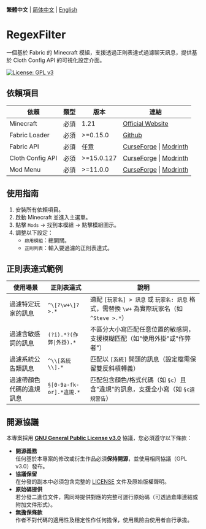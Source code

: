 **繁體中文** | [简体中文](./README.md) | [English](./README_EN.md)

# RegexFilter
一個基於 Fabric 的 Minecraft 模組，支援透過正則表達式過濾聊天訊息，提供基於 Cloth Config API 的可視化設定介面。

[![License: GPL v3](https://img.shields.io/badge/License-GPLv3-blue.svg)](https://www.gnu.org/licenses/gpl-3.0)

## 依賴項目

| 依賴               | 類型  | 版本         | 連結                                                                                                                               |
| ---------------- | --- | ---------- | -------------------------------------------------------------------------------------------------------------------------------- |
| Minecraft        | 必須  | 1.21       | [Official Website](https://www.minecraft.net/)                                                                                   |
| Fabric Loader    | 必須  | >=0.15.0   | [Github](https://github.com/FabricMC/fabric-loader)                                                                              |
| Fabric API       | 必須  | 任意         | [CurseForge](https://www.curseforge.com/minecraft/mc-mods/fabric-api) &#124; [Modrinth](https://modrinth.com/mod/fabric-api)     |
| Cloth Config API | 必須  | >=15.0.127 | [CurseForge](https://www.curseforge.com/minecraft/mc-mods/cloth-config) &#124; [Modrinth](https://modrinth.com/mod/cloth-config) |
| Mod Menu         | 必須  | >=11.0.0   | [CurseForge](https://www.curseforge.com/minecraft/mc-mods/modmenu) &#124; [Modrinth](https://modrinth.com/mod/modmenu)           |

## 使用指南
1. 安裝所有依賴項目。
2. 啟動 Minecraft 並進入主選單。
3. 點擊 `Mods` → 找到本模組 → 點擊模組圖示。
4. 調整以下設定：
   - `啟用模組`：總開關。
   - `正則列表`：輸入要過濾的正則表達式。

## 正則表達式範例

| 使用場景                | 正則表達式                  | 說明                          |
|-----------------------|--------------------------|-----------------------------|
| 過濾特定玩家的訊息       | `^\[?\w+\]? >.*`         | 適配 `[玩家名] > 訊息` 或 `玩家名: 訊息` 格式，需替換 `\w+` 為實際玩家名（如 `^Steve >.*`） |
| 過濾含敏感詞的訊息       | `(?i).*?(作弊\|外掛).*`   | 不區分大小寫匹配任意位置的敏感詞，支援模糊匹配（如"使用外掛"或"作弊者"） |
| 過濾系統公告類訊息       | `^\\[系統\\].*`           | 匹配以 `[系統]` 開頭的訊息（設定檔需保留雙反斜槓轉義） |
| 過濾帶顏色代碼的違規訊息  | `§[0-9a-fk-or].*違規.*`   | 匹配包含顏色/格式代碼（如 `§c`）且含"違規"的訊息，支援全小寫（如 `§c違規警告`） |

## 開源協議
本專案採用 **[GNU General Public License v3.0](LICENSE)** 協議，您必須遵守以下條款：
- **開源義務**  
  任何基於本專案的修改或衍生作品必須**保持開源**，並使用相同協議（GPL v3.0）發布。
- **協議保留**  
  在分發的副本中必須包含完整的 [LICENSE](LICENSE) 文件及原始版權聲明。
- **原始碼提供**  
  若分發二進位文件，需同時提供對應的完整可運行原始碼（可透過倉庫連結或附加文件形式）。
- **無擔保條款**  
  作者不對代碼的適用性及穩定性作任何擔保，使用風險由使用者自行承擔。
